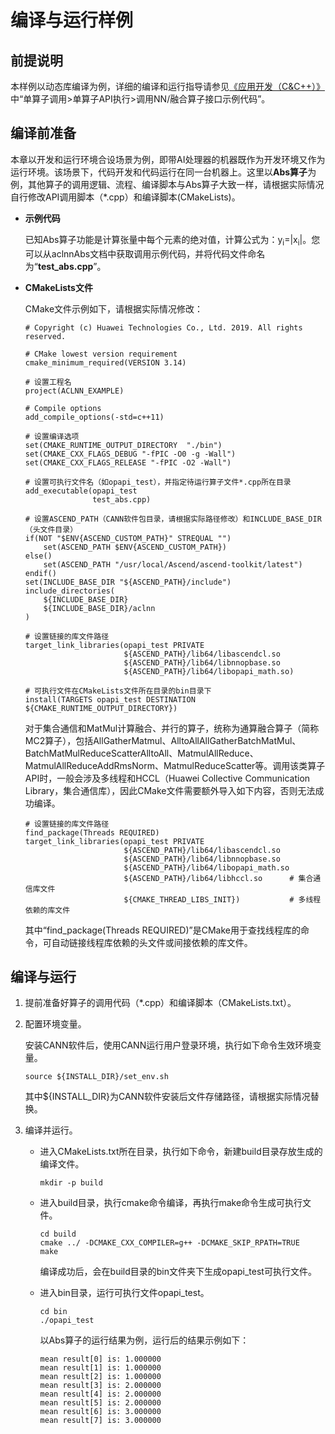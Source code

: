 # 编译与运行样例

## 前提说明
本样例以动态库编译为例，详细的编译和运行指导请参见[《应用开发（C&C++）》](https://hiascend.com/document/redirect/CannCommercialCppInferWizard)中“单算子调用>单算子API执行>调用NN/融合算子接口示例代码”。

## 编译前准备
本章以开发和运行环境合设场景为例，即带AI处理器的机器既作为开发环境又作为运行环境。该场景下，代码开发和代码运行在同一台机器上。这里以**Abs算子**为例，其他算子的调用逻辑、流程、编译脚本与Abs算子大致一样，请根据实际情况自行修改API调用脚本（\*.cpp）和编译脚本(CMakeLists)。

- **示例代码**

   已知Abs算子功能是计算张量中每个元素的绝对值，计算公式为：y<sub>i</sub>=|x<sub>i</sub>|。您可以从aclnnAbs文档中获取调用示例代码，并将代码文件命名为“**test\_abs.cpp**”。

- **CMakeLists文件**

    CMake文件示例如下，请根据实际情况修改：
    ```
    # Copyright (c) Huawei Technologies Co., Ltd. 2019. All rights reserved.
    
    # CMake lowest version requirement
    cmake_minimum_required(VERSION 3.14)
    
    # 设置工程名
    project(ACLNN_EXAMPLE)
    
    # Compile options
    add_compile_options(-std=c++11)
    
    # 设置编译选项
    set(CMAKE_RUNTIME_OUTPUT_DIRECTORY  "./bin")    
    set(CMAKE_CXX_FLAGS_DEBUG "-fPIC -O0 -g -Wall")
    set(CMAKE_CXX_FLAGS_RELEASE "-fPIC -O2 -Wall")
    
    # 设置可执行文件名（如opapi_test），并指定待运行算子文件*.cpp所在目录
    add_executable(opapi_test
                   test_abs.cpp)
    
    # 设置ASCEND_PATH（CANN软件包目录，请根据实际路径修改）和INCLUDE_BASE_DIR（头文件目录）
    if(NOT "$ENV{ASCEND_CUSTOM_PATH}" STREQUAL "")      
        set(ASCEND_PATH $ENV{ASCEND_CUSTOM_PATH})
    else()
        set(ASCEND_PATH "/usr/local/Ascend/ascend-toolkit/latest")
    endif()
    set(INCLUDE_BASE_DIR "${ASCEND_PATH}/include")
    include_directories(
        ${INCLUDE_BASE_DIR}
        ${INCLUDE_BASE_DIR}/aclnn
    )
    
    # 设置链接的库文件路径
    target_link_libraries(opapi_test PRIVATE
                          ${ASCEND_PATH}/lib64/libascendcl.so
                          ${ASCEND_PATH}/lib64/libnnopbase.so
                          ${ASCEND_PATH}/lib64/libopapi_math.so)
    
    # 可执行文件在CMakeLists文件所在目录的bin目录下
    install(TARGETS opapi_test DESTINATION ${CMAKE_RUNTIME_OUTPUT_DIRECTORY})
    ```
    对于集合通信和MatMul计算融合、并行的算子，统称为通算融合算子（简称MC2算子），包括AllGatherMatmul、AlltoAllAllGatherBatchMatMul、BatchMatMulReduceScatterAlltoAll、MatmulAllReduce、MatmulAllReduceAddRmsNorm、MatmulReduceScatter等。调用该类算子API时，一般会涉及多线程和HCCL（Huawei Collective Communication Library，集合通信库），因此CMake文件需要额外导入如下内容，否则无法成功编译。
  
  ```
  # 设置链接的库文件路径
  find_package(Threads REQUIRED)
  target_link_libraries(opapi_test PRIVATE
                        ${ASCEND_PATH}/lib64/libascendcl.so
                        ${ASCEND_PATH}/lib64/libnnopbase.so
                        ${ASCEND_PATH}/lib64/libopapi_math.so
                        ${ASCEND_PATH}/lib64/libhccl.so      # 集合通信库文件
                        ${CMAKE_THREAD_LIBS_INIT})           # 多线程依赖的库文件
  ```
  其中“find_package(Threads REQUIRED)”是CMake用于查找线程库的命令，可自动链接线程库依赖的头文件或间接依赖的库文件。
  
## 编译与运行

  1. 提前准备好算子的调用代码（\*.cpp）和编译脚本（CMakeLists.txt）。
  2. 配置环境变量。 

     安装CANN软件后，使用CANN运行用户登录环境，执行如下命令生效环境变量。
        ```
        source ${INSTALL_DIR}/set_env.sh
        ```
     其中${INSTALL_DIR}为CANN软件安装后文件存储路径，请根据实际情况替换。 
   3. 编译并运行。
        - 进入CMakeLists.txt所在目录，执行如下命令，新建build目录存放生成的编译文件。
          
            ```
            mkdir -p build 
            ```
        
        - 进入build目录，执行cmake命令编译，再执行make命令生成可执行文件。
          
          ```
          cd build
          cmake ../ -DCMAKE_CXX_COMPILER=g++ -DCMAKE_SKIP_RPATH=TRUE
          make
          ```

          编译成功后，会在build目录的bin文件夹下生成opapi\_test可执行文件。
          
      - 进入bin目录，运行可执行文件opapi\_test。
        
        ```
        cd bin
        ./opapi_test
        ```
        
        以Abs算子的运行结果为例，运行后的结果示例如下：
        
        ```
        mean result[0] is: 1.000000
        mean result[1] is: 1.000000
        mean result[2] is: 1.000000
        mean result[3] is: 2.000000
        mean result[4] is: 2.000000
        mean result[5] is: 2.000000
        mean result[6] is: 3.000000
        mean result[7] is: 3.000000
        ```
